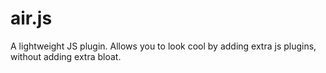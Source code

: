 # air.js
A lightweight JS plugin. Allows you to look cool by adding extra js plugins, without adding extra bloat.

